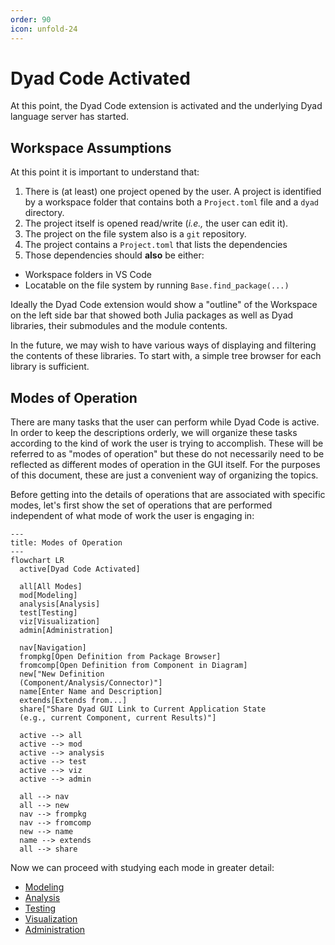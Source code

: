 ```yaml
---
order: 90
icon: unfold-24
---
```


# Dyad Code Activated

At this point, the Dyad Code extension is activated and the underlying Dyad language server has started.

## Workspace Assumptions

At this point it is important to understand that:

1. There is (at least) one project opened by the user. A project is identified by a workspace folder that contains both a `Project.toml` file and a `dyad` directory.
2. The project itself is opened read/write (_i.e.,_ the user can edit it).
3. The project on the file system also is a `git` repository.
4. The project contains a `Project.toml` that lists the dependencies
5. Those dependencies should **also** be either:

- Workspace folders in VS Code
- Locatable on the file system by running `Base.find_package(...)`

Ideally the Dyad Code extension would show a "outline" of the Workspace on
the left side bar that showed both Julia packages as well as Dyad libraries,
their submodules and the module contents.

In the future, we may wish to have various ways of displaying and filtering the
contents of these libraries. To start with, a simple tree browser for each
library is sufficient.

## Modes of Operation

There are many tasks that the user can perform while Dyad Code is active. In
order to keep the descriptions orderly, we will organize these tasks according
to the kind of work the user is trying to accomplish. These will be referred to
as "modes of operation" but these do not necessarily need to be reflected as
different modes of operation in the GUI itself. For the purposes of this
document, these are just a convenient way of organizing the topics.

Before getting into the details of operations that are associated with specific
modes, let's first show the set of operations that are performed independent of
what mode of work the user is engaging in:

```mermaid
---
title: Modes of Operation
---
flowchart LR
  active[Dyad Code Activated]

  all[All Modes]
  mod[Modeling]
  analysis[Analysis]
  test[Testing]
  viz[Visualization]
  admin[Administration]

  nav[Navigation]
  frompkg[Open Definition from Package Browser]
  fromcomp[Open Definition from Component in Diagram]
  new["New Definition
  (Component/Analysis/Connector)"]
  name[Enter Name and Description]
  extends[Extends from...]
  share["Share Dyad GUI Link to Current Application State
  (e.g., current Component, current Results)"]

  active --> all
  active --> mod
  active --> analysis
  active --> test
  active --> viz
  active --> admin

  all --> nav
  all --> new
  nav --> frompkg
  nav --> fromcomp
  new --> name
  name --> extends
  all --> share

```

Now we can proceed with studying each mode in greater detail:

- [Modeling](./MODELING.md)
- [Analysis](./ANALYSIS.md)
- [Testing](./TESTING.md)
- [Visualization](./VISUALIZATION.md)
- [Administration](./ADMINISTRATION.md)
